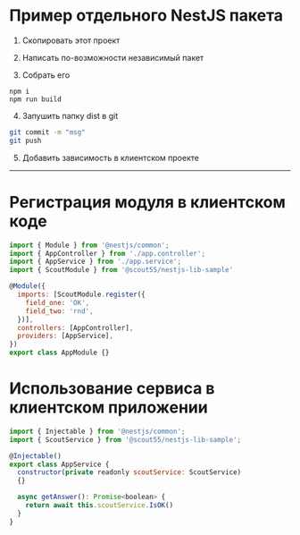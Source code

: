 # Пример отдельного NestJS пакета
1. Скопировать этот проект

2. Написать по-возможности независимый пакет

3. Собрать его

```
npm i
npm run build
```

4. Запушить папку dist в git

```bash
git commit -m "msg" 
git push
```

5. Добавить зависимость в клиентском проекте


----

# Регистрация модуля в клиентском коде

```js
import { Module } from '@nestjs/common';
import { AppController } from './app.controller';
import { AppService } from './app.service';
import { ScoutModule } from '@scout55/nestjs-lib-sample'

@Module({
  imports: [ScoutModule.register({
    field_one: 'OK',
    field_two: 'rnd',
  })],
  controllers: [AppController],
  providers: [AppService],
})
export class AppModule {}

```

# Использование сервиса в клиентском приложении

```js
import { Injectable } from '@nestjs/common';
import { ScoutService } from '@scout55/nestjs-lib-sample';

@Injectable()
export class AppService {
  constructor(private readonly scoutService: ScoutService) 
  {}

  async getAnswer(): Promise<boolean> {
    return await this.scoutService.IsOK()
  }
}

```
